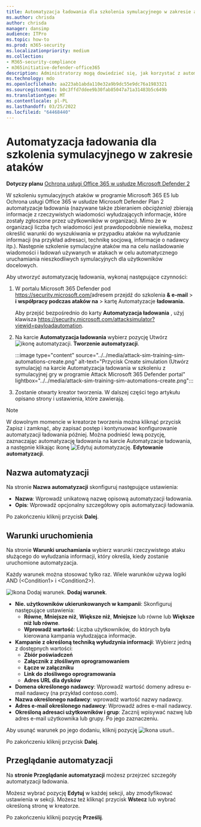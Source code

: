 ```yaml
---
title: Automatyzacja ładowania dla szkolenia symulacyjnego w zakresie ataków
ms.author: chrisda
author: chrisda
manager: dansimp
audience: ITPro
ms.topic: how-to
ms.prod: m365-security
ms.localizationpriority: medium
ms.collection:
- M365-security-compliance
- m365initiative-defender-office365
description: Administratorzy mogą dowiedzieć się, jak korzystać z automatyzacji ładowania (zbierania zbiorów płać) do zbierania i uruchamiania zautomatyzowanych symulacyjnych szkoleń z użyciem symulacyjnych ataków w programie Ochrona usługi Office 365 w usłudze Microsoft Defender Plan 2.
ms.technology: mdo
ms.openlocfilehash: aa223ab1abda110e32a9b9dc55e9dc76a1983321
ms.sourcegitcommit: b0c3ffd7ddee9b30fab85047a71a31483b5c649b
ms.translationtype: MT
ms.contentlocale: pl-PL
ms.lasthandoff: 03/25/2022
ms.locfileid: "64468440"
---
```

# <a name="payload-automations-for-attack-simulation-training"></a>Automatyzacja ładowania dla szkolenia symulacyjnego w zakresie ataków

**Dotyczy planu** [Ochrona usługi Office 365 w usłudze Microsoft Defender 2](defender-for-office-365.md)

W szkoleniu symulacyjnych ataków w programie Microsoft 365 E5 lub Ochrona usługi Office 365 w usłudze Microsoft Defender Plan 2 automatyzacje ładowania (nazywane także zbieraniem _obciążenia)_ zbierają informacje z rzeczywistych wiadomości wyłudzających informacje, które zostały zgłoszone przez użytkowników w organizacji. Mimo że w organizacji liczba tych wiadomości jest prawdopodobnie niewielka, możesz określić warunki do wyszukiwania w przypadku ataków na wyłudzanie informacji (na przykład adresaci, technikę socjową, informacje o nadawcy itp.). Następnie szkolenie symulacyjne ataków ma na celu naśladowanie wiadomości i ładowań używanych w atakach w celu automatycznego uruchamiania nieszkodliwych symulacyjnych dla użytkowników docelowych.

Aby utworzyć automatyzację ładowania, wykonaj następujące czynności:

1. W portalu Microsoft 365 Defender pod <https://security.microsoft.com/>adresem przejdź do szkolenia **& e-mail** \> **i współpracy podczas ataków na** \> kartę Automatyzacje **ładowania.**

   Aby przejść bezpośrednio do karty **Automatyzacja ładowania** , użyj klawisza <https://security.microsoft.com/attacksimulator?viewid=payloadautomation>.

2. Na karcie **Automatyzacja ładowania** wybierz pozycję Utwórz ![ikonę automatyzacji.](../../media/m365-cc-sc-create-icon.png) **Tworzenie automatyzacji**.

   :::image type="content" source="../../media/attack-sim-training-sim-automations-create.png" alt-text="Przycisk Create simulation (Utwórz symulację) na karcie Automatyzacja ładowania w szkoleniu z symulacyjnej gry w programie Attack Microsoft 365 Defender portal" lightbox="../../media/attack-sim-training-sim-automations-create.png":::

3. Zostanie otwarty kreator tworzenia. W dalszej części tego artykułu opisano strony i ustawienia, które zawierają.

> [!NOTE]
> W dowolnym momencie w kreatorze tworzenia można kliknąć przycisk Zapisz  i zamknąć, aby zapisać postęp i kontynuować konfigurowanie automatyzacji ładowania później. Można podnieść lewą pozycję, zaznaczając automatyzację ładowania na karcie Automatyzacje  ładowania, a następnie klikając ikonę ![Edytuj automatyzację.](../../media/m365-cc-sc-edit-icon.png) **Edytowanie automatyzacji**.

## <a name="automation-name"></a>Nazwa automatyzacji

Na stronie **Nazwa automatyzacji** skonfiguruj następujące ustawienia:

- **Nazwa**: Wprowadź unikatową nazwę opisową automatyzacji ładowania.
- **Opis**: Wprowadź opcjonalny szczegółowy opis automatyzacji ładowania.

Po zakończeniu kliknij przycisk **Dalej**.

## <a name="run-conditions"></a>Warunki uruchomienia

Na stronie **Warunki uruchamiania** wybierz warunki rzeczywistego ataku służącego do wyłudzania informacji, który określa, kiedy zostanie uruchomione automatyzacja.

Każdy warunek można stosować tylko raz. Wiele warunków używa logiki AND (\<Condition1\> i \<Condition2\>).

![Ikona Dodaj warunek.](../../media/m365-cc-sc-create-icon.png) **Dodaj warunek**.

- **Nie. użytkowników ukierunkowanych w kampanii**: Skonfiguruj następujące ustawienia:
  - **Równe**, **Mniejsze niż**, **Większe niż**, **Mniejsze** lub równe lub **Większe niż lub równe**.
  - **Wprowadź wartość**: Liczba użytkowników, do których była kierowana kampania wyłudzająca informacje.
- **Kampanie z określoną techniką wyłudzynia informacji**: Wybierz jedną z dostępnych wartości:
  - **Zbiór poświadczeń**
  - **Załącznik z złośliwym oprogramowaniem**
  - **Łącze w załączniku**
  - **Link do złośliwego oprogramowania**
  - **Adres URL dla dysków**
- **Domena określonego nadawcy**: Wprowadź wartość domeny adresu e-mail nadawcy (na przykład contoso.com).
- **Nazwa określonego nadawcy**: wprowadź wartość nazwy nadawcy.
- **Adres e-mail określonego nadawcy**: Wprowadź adres e-mail nadawcy.
- **Określoną adresaci użytkowników i grup**: Zacznij wpisywać nazwę lub adres e-mail użytkownika lub grupy. Po jego zaznaczeniu.

Aby usunąć warunek po jego dodaniu, kliknij pozycję ![Ikona usuń.](../../media/m365-cc-sc-delete-icon.png).

Po zakończeniu kliknij przycisk **Dalej**.

## <a name="review-automation"></a>Przeglądanie automatyzacji

Na **stronie Przeglądanie automatyzacji** możesz przejrzeć szczegóły automatyzacji ładowania.

Możesz wybrać pozycję **Edytuj** w każdej sekcji, aby zmodyfikować ustawienia w sekcji. Możesz też kliknąć przycisk **Wstecz** lub wybrać określoną stronę w kreatorze.

Po zakończeniu kliknij pozycję **Prześlij**.
